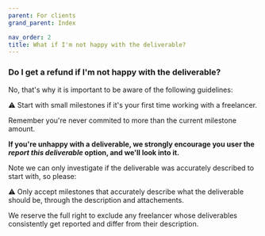 ```yaml
---
parent: For clients
grand_parent: Index

nav_order: 2
title: What if I'm not happy with the deliverable?
---
```


### Do I get a refund if I'm not happy with the deliverable?

No, that's why it is important to be aware of the following guidelines:

⚠️ Start with small milestones if it's your first time working with a freelancer.

Remember you're never commited to more than the current milestone amount.

**If you're unhappy with a deliverable, we strongly encourage you user the _report this deliverable_ option, and we'll look into it.**

Note we can only investigate if the deliverable was accurately described to start with, so please:

⚠️ Only accept milestones that accurately describe what the deliverable should be, through the description and attachements.

We reserve the full right to exclude any freelancer whose deliverables consistently get reported and differ from their description.
